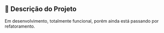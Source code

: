 ## 🧐 Descrição do Projeto

Em desenvolvimento, totalmente funcional, porém ainda está passando por refatoramento.
